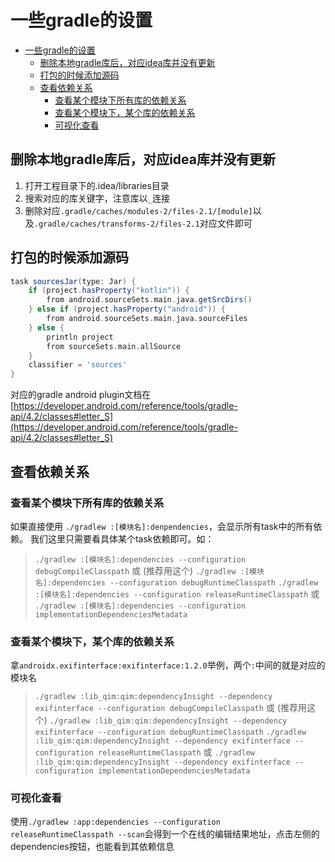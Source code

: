 # 一些gradle的设置

- [一些gradle的设置](#一些gradle的设置)
  - [删除本地gradle库后，对应idea库并没有更新](#删除本地gradle库后对应idea库并没有更新)
  - [打包的时候添加源码](#打包的时候添加源码)
  - [查看依赖关系](#查看依赖关系)
    - [查看某个模块下所有库的依赖关系](#查看某个模块下所有库的依赖关系)
    - [查看某个模块下，某个库的依赖关系](#查看某个模块下某个库的依赖关系)
    - [可视化查看](#可视化查看)


## 删除本地gradle库后，对应idea库并没有更新
1. 打开工程目录下的.idea/libraries目录
2. 搜索对应的库关键字，注意库以`_`连接
3. 删除对应`.gradle/caches/modules-2/files-2.1/[module]`以及`.gradle/caches/transforms-2/files-2.1`对应文件即可

## 打包的时候添加源码
```groovy
task sourcesJar(type: Jar) {
    if (project.hasProperty("kotlin")) {
        from android.sourceSets.main.java.getSrcDirs()
    } else if (project.hasProperty("android")) {
        from android.sourceSets.main.java.sourceFiles
    } else {
        println project
        from sourceSets.main.allSource
    }
    classifier = 'sources'
}
```

对应的gradle android plugin文档在 [https://developer.android.com/reference/tools/gradle-api/4.2/classes#letter_S](https://developer.android.com/reference/tools/gradle-api/4.2/classes#letter_S)

## 查看依赖关系
### 查看某个模块下所有库的依赖关系
如果直接使用 `./gradlew :[模块名]:denpendencies`，会显示所有task中的所有依赖。
我们这里只需要看具体某个task依赖即可。如：
> `./gradlew :[模块名]:dependencies --configuration debugCompileClasspath` 
> 或
> (推荐用这个)
> `./gradlew :[模块名]:dependencies --configuration debugRuntimeClasspath` 
> `./gradlew :[模块名]:dependencies --configuration releaseRuntimeClasspath` 
> 或
> `./gradlew :[模块名]:dependencies --configuration implementationDependenciesMetadata` 

### 查看某个模块下，某个库的依赖关系
拿`androidx.exifinterface:exifinterface:1.2.0`举例，两个`:`中间的就是对应的模块名
> `./gradlew :lib_qim:qim:dependencyInsight --dependency exifinterface --configuration debugCompileClasspath` 
> 或
> (推荐用这个)
> `./gradlew :lib_qim:qim:dependencyInsight --dependency exifinterface --configuration debugRuntimeClasspath` 
> `./gradlew :lib_qim:qim:dependencyInsight --dependency exifinterface --configuration releaseRuntimeClasspath` 
> 或
> `./gradlew :lib_qim:qim:dependencyInsight --dependency exifinterface --configuration implementationDependenciesMetadata`

### 可视化查看
使用`./gradlew :app:dependencies --configuration releaseRuntimeClasspath --scan`会得到一个在线的编辑结果地址，点击左侧的dependencies按钮，也能看到其依赖信息